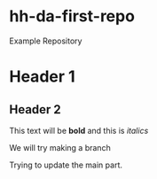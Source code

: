 # hh-da-first-repo
Example Repository

# Header 1
## Header 2

This text will be **bold** and this is *italics*


We will try making a branch

Trying to update the main part.
